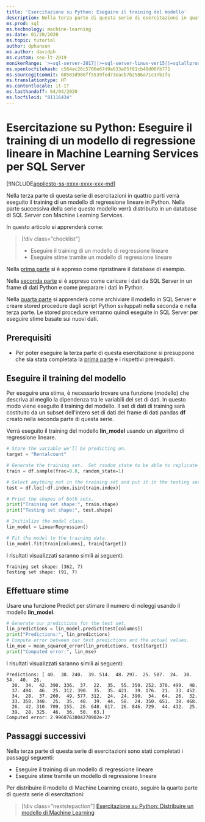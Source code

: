 ```yaml
---
title: 'Esercitazione su Python: Eseguire il training del modello'
description: Nella terza parte di questa serie di esercitazioni in quattro parti si eseguirà il training di un modello di regressione lineare in Python per stimare il noleggio di sci con Machine Learning Services per SQL Server.
ms.prod: sql
ms.technology: machine-learning
ms.date: 01/20/2020
ms.topic: tutorial
author: dphansen
ms.author: davidph
ms.custom: seo-lt-2019
monikerRange: '>=sql-server-2017||>=sql-server-linux-ver15||=sqlallproducts-allversions'
ms.openlocfilehash: c564ac26c5706e67d9a633a05f81cb48d00fb771
ms.sourcegitcommit: 68583d986ff5539fed73eacb7b2586a71c37b1fa
ms.translationtype: HT
ms.contentlocale: it-IT
ms.lasthandoff: 04/04/2020
ms.locfileid: "81116434"
---
```

# <a name="python-tutorial-train-a-linear-regression-model-in-sql-server-machine-learning-services"></a>Esercitazione su Python: Eseguire il training di un modello di regressione lineare in Machine Learning Services per SQL Server
[!INCLUDE[appliesto-ss-xxxx-xxxx-xxx-md](../../includes/appliesto-ss-xxxx-xxxx-xxx-md.md)]

Nella terza parte di questa serie di esercitazioni in quattro parti verrà eseguito il training di un modello di regressione lineare in Python. Nella parte successiva della serie questo modello verrà distribuito in un database di SQL Server con Machine Learning Services.

In questo articolo si apprenderà come:

> [!div class="checklist"]
> * Eseguire il training di un modello di regressione lineare
> * Eseguire stime tramite un modello di regressione lineare

Nella [prima parte](python-ski-rental-linear-regression.md) si è appreso come ripristinare il database di esempio.

Nella [seconda parte](python-ski-rental-linear-regression-prepare-data.md) si è appreso come caricare i dati da SQL Server in un frame di dati Python e come preparare i dati in Python.

Nella [quarta parte](python-ski-rental-linear-regression-deploy-model.md) si apprenderà come archiviare il modello in SQL Server e creare stored procedure dagli script Python sviluppati nella seconda e nella terza parte. Le stored procedure verranno quindi eseguite in SQL Server per eseguire stime basate sui nuovi dati.

## <a name="prerequisites"></a>Prerequisiti

* Per poter eseguire la terza parte di questa esercitazione si presuppone che sia stata completata la [prima parte](python-ski-rental-linear-regression.md) e i rispettivi prerequisiti.

## <a name="train-the-model"></a>Eseguire il training del modello

Per eseguire una stima, è necessario trovare una funzione (modello) che descriva al meglio la dipendenza tra le variabili del set di dati. In questo modo viene eseguito il training del modello. Il set di dati di training sarà costituito da un subset dell'intero set di dati del frame di dati pandas **df** creato nella seconda parte di questa serie.

Verrà eseguito il training del modello **lin_model** usando un algoritmo di regressione lineare.

```python
# Store the variable we'll be predicting on.
target = "Rentalcount"

# Generate the training set.  Set random_state to be able to replicate results.
train = df.sample(frac=0.8, random_state=1)

# Select anything not in the training set and put it in the testing set.
test = df.loc[~df.index.isin(train.index)]

# Print the shapes of both sets.
print("Training set shape:", train.shape)
print("Testing set shape:", test.shape)

# Initialize the model class.
lin_model = LinearRegression()

# Fit the model to the training data.
lin_model.fit(train[columns], train[target])
```

I risultati visualizzati saranno simili ai seguenti:

```results
Training set shape: (362, 7)
Testing set shape: (91, 7)
```

## <a name="make-predictions"></a>Effettuare stime

Usare una funzione Predict per stimare il numero di noleggi usando il modello **lin_model**.

```python
# Generate our predictions for the test set.
lin_predictions = lin_model.predict(test[columns])
print("Predictions:", lin_predictions)
# Compute error between our test predictions and the actual values.
lin_mse = mean_squared_error(lin_predictions, test[target])
print("Computed error:", lin_mse)
```

I risultati visualizzati saranno simili ai seguenti:

```results
Predictions: [ 40.  38. 240.  39. 514.  48. 297.  25. 507.  24.  30.  54.  40.  26.
  30.  34.  42. 390. 336.  37.  22.  35.  55. 350. 252. 370. 499.  48.
  37. 494.  46.  25. 312. 390.  35.  35. 421.  39. 176.  21.  33. 452.
  34.  28.  37. 260.  49. 577. 312.  24.  24. 390.  34.  64.  26.  32.
  33. 358. 348.  25.  35.  48.  39.  44.  58.  24. 350. 651.  38. 468.
  26.  42. 310. 709. 155.  26. 648. 617.  26. 846. 729.  44. 432.  25.
  39.  28. 325.  46.  36.  50.  63.]
Computed error: 2.9960763804270902e-27
```

## <a name="next-steps"></a>Passaggi successivi

Nella terza parte di questa serie di esercitazioni sono stati completati i passaggi seguenti:

* Eseguire il training di un modello di regressione lineare
* Eseguire stime tramite un modello di regressione lineare

Per distribuire il modello di Machine Learning creato, seguire la quarta parte di questa serie di esercitazioni:

> [!div class="nextstepaction"]
> [Esercitazione su Python: Distribuire un modello di Machine Learning](python-ski-rental-linear-regression-deploy-model.md)